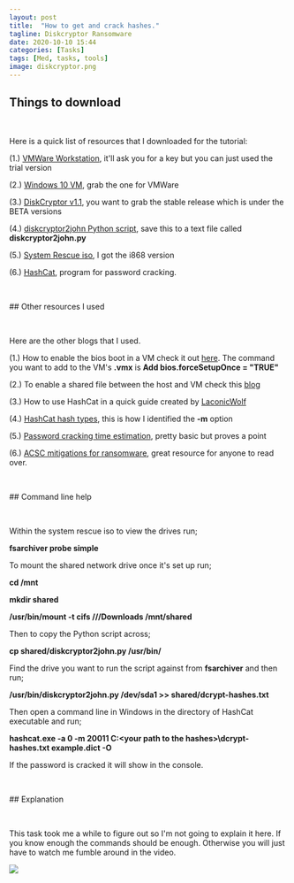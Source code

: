 ```yaml
---
layout: post
title:  "How to get and crack hashes."
tagline: Diskcryptor Ransomware
date: 2020-10-10 15:44
categories: [Tasks]
tags: [Med, tasks, tools]
image: diskcryptor.png
---
```


## Things to download
<p>&nbsp;</p>
Here is a quick list of resources that I downloaded for the tutorial:

(1.) [VMWare Workstation](https://www.vmware.com/au/products/workstation-pro/workstation-pro-evaluation.html), it'll ask you for a key but you can just used the trial version 

(2.) [Windows 10 VM](https://developer.microsoft.com/en-us/windows/downloads/virtual-machines/), grab the one for VMWare

(3.) [DiskCryptor v1.1](https://github.com/DavidXanatos/DiskCryptor/releases), you want to grab the stable release which is under the BETA versions

(4.) [diskcryptor2john Python script](https://raw.githubusercontent.com/openwall/john/a02c068c245e43cdab24e412213562cd461638ba/run/diskcryptor2john.py), save this to a text file called <b>diskcryptor2john.py</b>

(5.) [System Rescue iso](https://www.system-rescue.org/Download/), I got the i868 version

(6.) [HashCat](https://hashcat.net/hashcat/), program for password cracking.

<p>&nbsp;</p>
## Other resources I used
<p>&nbsp;</p>
Here are the other blogs that I used.

(1.) How to enable the bios boot in a VM check it out [here](https://kb.vmware.com/s/article/1004129). The command you want to add to the VM's <b>.vmx</b> is <b>Add bios.forceSetupOnce = "TRUE"</b>

(2.) To enable a shared file between the host and VM check this [blog](https://pureinfotech.com/setup-network-file-sharing-windows-10/)

(3.) How to use HashCat in a quick guide created by [LaconicWolf](https://laconicwolf.com/2018/09/29/hashcat-tutorial-the-basics-of-cracking-passwords-with-hashcat/)

(4.) [HashCat hash types](https://hashcat.net/wiki/doku.php?id=example_hashes), this is how I identified the <b>-m</b> option

(5.) [Password cracking time estimation](https://www.betterbuys.com/estimating-password-cracking-times/), pretty basic but proves a point

(6.) [ACSC mitigations for ransomware](https://www.cyber.gov.au/acsc/view-all-content/threats/ransomware), great resource for anyone to read over. 

<p>&nbsp;</p>
## Command line help
<p>&nbsp;</p> 
Within the system rescue iso to view the drives run;

<b>fsarchiver probe simple</b>

To mount the shared network drive once it's set up run;

<b>cd /mnt</b>

<b>mkdir shared</b>

<b>/usr/bin/mount -t cifs //<YOUR HOSTNAME>/Downloads /mnt/shared</b>

Then to copy the Python script across;

<b>cp shared/diskcryptor2john.py /usr/bin/</b>

Find the drive you want to run the script against from <b>fsarchiver</b> and then run;

<b>/usr/bin/diskcryptor2john.py /dev/sda1 >> shared/dcrypt-hashes.txt</b>

Then open a command line in Windows in the directory of HashCat executable and run;

<b>hashcat.exe -a 0 -m 20011 C:\<your path to the hashes>\dcrypt-hashes.txt example.dict -O</b>

If the password is cracked it will show in the console.

<p>&nbsp;</p>
## Explanation
<p>&nbsp;</p>
This task took me a while to figure out so I'm not going to explain it here. If you know enough the commands should be enough. Otherwise you will just have to watch me fumble around in the video.

[![](https://img.youtube.com/vi/Vey-ll3LM3o/maxresdefault.jpg)](https://youtu.be/Vey-ll3LM3o)
